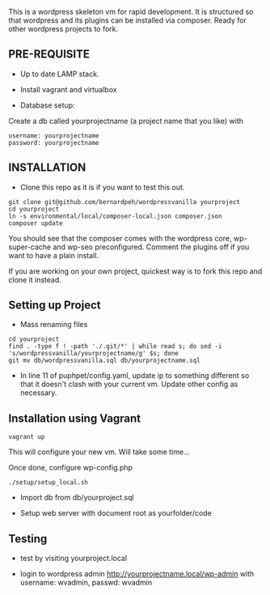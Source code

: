 This is a wordpress skeleton vm for rapid development. It is structured so that wordpress and its plugins can be installed via composer. Ready for other wordpress projects to fork.

## PRE-REQUISITE

* Up to date LAMP stack.

* Install vagrant and virtualbox

* Database setup:

Create a db called yourprojectname (a project name that you like) with

```
username: yourprojectname
password: yourprojectname
```

## INSTALLATION

* Clone this repo as it is if you want to test this out. 

```
git clone git@github.com/bernardpeh/wordpressvanilla yourproject
cd yourproject
ln -s environmental/local/composer-local.json composer.json
composer update
```

You should see that the composer comes with the wordpress core, wp-super-cache and wp-seo preconfigured. Comment the plugins off if you want to have a plain install.

If you are working on your own project, quickest way is to fork this repo and clone it instead.

## Setting up Project

* Mass renaming files

```
cd yourproject
find . -type f ! -path './.git/*' | while read s; do sed -i 's/wordpressvanilla/yourprojectname/g' $s; done
git mv db/wordpressvanilla.sql db/yourprojectname.sql
```

* In line 11 of puphpet/config.yaml, update ip to something different so that it doesn't clash with your current vm. Update other config as necessary.

## Installation using Vagrant

```
vagrant up
```

This will configure your new vm. Will take some time...

Once done, configure wp-config.php

```
./setup/setup_local.sh
```

* Import db from db/yourproject.sql

* Setup web server with document root as yourfolder/code

## Testing

* test by visiting yourproject.local

* login to wordpress admin http://yourprojectname.local/wp-admin with username: wvadmin, passwd: wvadmin
